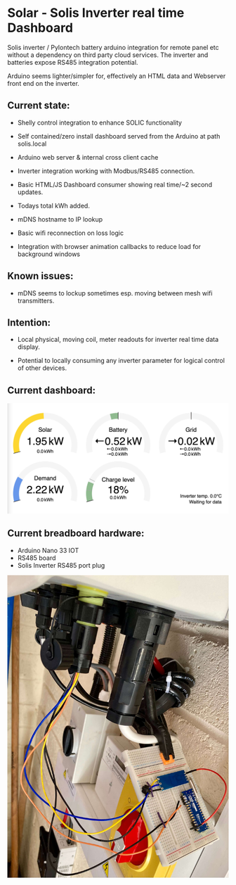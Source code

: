 # Solar - Solis Inverter real time Dashboard
Solis inverter / Pylontech battery arduino integration for remote panel etc without a dependency on third party cloud services.
The inverter and batteries expose RS485 integration potential.

Arduino seems lighter/simpler for, effectively an HTML data and Webserver front end on the inverter.

## Current state:

 - Shelly control integration to enhance SOLIC functionality
 
 - Self contained/zero install dashboard served from the Arduino at path solis.local
 
 - Arduino web server & internal cross client cache
 - Inverter integration working with Modbus/RS485 connection.
 - Basic HTML/JS Dashboard consumer showing real time/~2 second updates.
 - Todays total kWh added.
 - mDNS hostname to IP lookup
 - Basic wifi reconnection on loss logic
 - Integration with browser animation callbacks to reduce load for background windows

## Known issues:

 - mDNS seems to lockup sometimes esp. moving between mesh wifi transmitters.

## Intention:

- Local physical, moving coil, meter readouts for inverter real time data display.

- Potential to locally consuming any inverter parameter for logical control of other devices.



## Current dashboard:
![alt text](https://github.com/RichardL64/Solar/blob/main/Solis%20Dashboard.jpg)

## Current breadboard hardware:
 - Arduino Nano 33 IOT
 - RS485 board
 - Solis Inverter RS485 port plug

![alt text](https://github.com/RichardL64/Solar/blob/main/Solis%20comms%20hardware%20test.jpeg)
